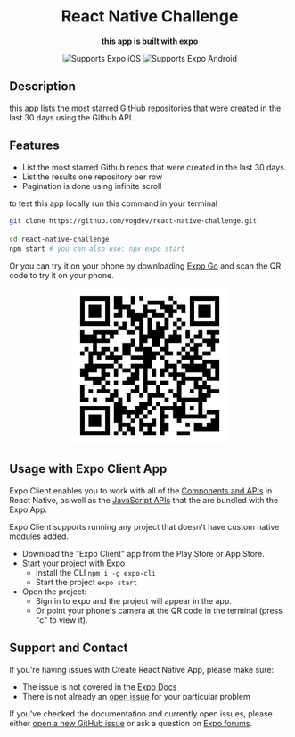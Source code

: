 <!-- Title -->
<h1 align="center">
  React Native Challenge
</h1>

<!-- Header -->

<p align="center">
  <b>this app is built with expo</b>
  <br />

  <p align="center">
    <!-- iOS -->
    <img alt="Supports Expo iOS" longdesc="Supports Expo iOS" src="https://img.shields.io/badge/iOS-4630EB.svg?style=flat-square&logo=APPLE&labelColor=999999&logoColor=fff" />
    <!-- Android -->
    <img alt="Supports Expo Android" longdesc="Supports Expo Android" src="https://img.shields.io/badge/Android-4630EB.svg?style=flat-square&logo=ANDROID&labelColor=A4C639&logoColor=fff" />
  </p>
</p>

<!-- Body -->
## Description
  this app lists the most starred GitHub repositories that were created in the last 30 days using the Github API.
  
  
## Features

- List the most starred Github repos that were created in the last 30 days.
- List the results one repository per row
- Pagination is done using infinite scroll

to test this app locally run this command in your terminal
```sh
git clone https://github.com/vogdev/react-native-challenge.git 

cd react-native-challenge
npm start # you can also use: npx expo start
```
Or you can try it on your phone by downloading [Expo Go](https://expo.dev/client) and scan
the QR code to try it on your phone.
<p align="center">
    <img alt="expo qr code" height="280" src="https://github.com/vogdev/react-native-challenge/blob/master/qr-code.png?raw=true">
</p>

## Usage with Expo Client App

Expo Client enables you to work with all of the [Components and APIs](https://facebook.github.io/react-native/docs/getting-started.html) in React Native, as well as the [JavaScript APIs](https://docs.expo.io/versions/latest/sdk/index.html) that the are bundled with the Expo App.

Expo Client supports running any project that doesn't have custom native modules added.

- Download the "Expo Client" app from the Play Store or App Store.
- Start your project with Expo
  - Install the CLI `npm i -g expo-cli`
  - Start the project `expo start`
- Open the project:
  - Sign in to expo and the project will appear in the app.
  - Or point your phone's camera at the QR code in the terminal (press "c" to view it).

## Support and Contact

If you're having issues with Create React Native App, please make sure:

- The issue is not covered in the [Expo Docs](https://docs.expo.io/versions/latest/)
- There is not already an [open issue](https://github.com/expo/expo-cli/issues) for your particular problem

If you've checked the documentation and currently open issues, please either [open a new GitHub issue](https://github.com/expo/create-react-native-app/issues/new) or ask a question on [Expo forums](https://forums.expo.io/c/help).
